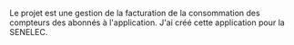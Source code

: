 Le projet est une gestion de la facturation de la consommation des compteurs des abonnés à l'application.
J'ai créé cette application pour la SENELEC.
